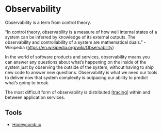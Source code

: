 # Observability

Observability is a term from control theory.

“In control theory, observability is a measure of how well internal states of a system can be inferred by knowledge of its external outputs. The observability and controllability of a system are mathematical duals.” - Wikipedia (https://en.wikipedia.org/wiki/Observability)

In the world of software products and services, observability means you can answer any questions about what’s happening on the inside of the system just by observing the outside of the system, without having to ship new code to answer new questions. Observability is what we need our tools to deliver now that system complexity is outpacing our ability to predict what’s going to break.

The most difficult form of observability is distributed [[tracing]] within and between application services.

## Tools

- [Honeycomb.io](https://www.honeycomb.io/)

[//begin]: # "Autogenerated link references for markdown compatibility"
[tracing]: ../software-engineering/tracing "Tracing"
[//end]: # "Autogenerated link references"
